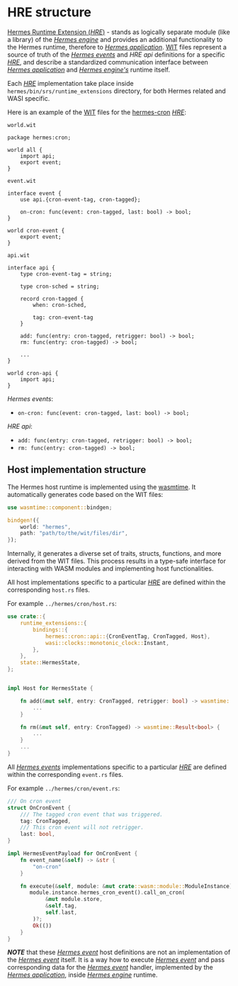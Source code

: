 # HRE structure

[Hermes Runtime Extension (*HRE*)][*HRE*] - stands as logically separate module (like a library) of the [*Hermes engine*]
and provides an additional functionality to the Hermes runtime, therefore to [*Hermes application*].
[WIT] files represent a source of truth of the [*Hermes events*] and *HRE api* definitions for a specific [*HRE*],
and describe a standardized communication interface between [*Hermes application*]
and [*Hermes engine's*][*Hermes engine*] runtime itself.

Each [*HRE*] implementation take place inside `hermes/bin/srs/runtime_extensions` directory,
for both Hermes related and WASI specific.

Here is an example of the [WIT] files for the [hermes-cron] [*HRE*]:

`world.wit`

```wit
package hermes:cron;

world all {
    import api;
    export event;
}
```

`event.wit`

```wit
interface event {
    use api.{cron-event-tag, cron-tagged};

    on-cron: func(event: cron-tagged, last: bool) -> bool;
}

world cron-event {
    export event;
}
```

`api.wit`

```wit
interface api {    
    type cron-event-tag = string;

    type cron-sched = string;

    record cron-tagged {
        when: cron-sched,

        tag: cron-event-tag
    }

    add: func(entry: cron-tagged, retrigger: bool) -> bool;
    rm: func(entry: cron-tagged) -> bool;
    
    ...
}

world cron-api {
    import api;
}
```

*Hermes events*:

* `on-cron: func(event: cron-tagged, last: bool) -> bool;`
  
*HRE api*:

* `add: func(entry: cron-tagged, retrigger: bool) -> bool;`
* `rm: func(entry: cron-tagged) -> bool;`

## Host implementation structure

The Hermes host runtime is implemented using the [wasmtime].
It automatically generates code based on the WIT files:

```Rust
use wasmtime::component::bindgen;

bindgen!({
    world: "hermes",
    path: "path/to/the/wit/files/dir",
});
```

Internally, it generates a diverse set of traits, structs, functions, and more derived from the WIT files.
This process results in a type-safe interface for interacting with WASM modules and implementing host functionalities.

All host implementations specific to a particular [*HRE*] are defined within the corresponding
`host.rs` files.

For example `../hermes/cron/host.rs`:

```Rust
use crate::{
    runtime_extensions::{
        bindings::{
            hermes::cron::api::{CronEventTag, CronTagged, Host},
            wasi::clocks::monotonic_clock::Instant,
        },
    },
    state::HermesState,
};


impl Host for HermesState {

    fn add(&mut self, entry: CronTagged, retrigger: bool) -> wasmtime::Result<bool> {
        ...
    }

    fn rm(&mut self, entry: CronTagged) -> wasmtime::Result<bool> {
        ...
    }
    ...
}
```

All [*Hermes events*] implementations specific to a particular [*HRE*] are defined within the corresponding
`event.rs` files.

For example `../hermes/cron/event.rs`:

```Rust
/// On cron event
struct OnCronEvent {
    /// The tagged cron event that was triggered.
    tag: CronTagged,
    /// This cron event will not retrigger.
    last: bool,
}

impl HermesEventPayload for OnCronEvent {
    fn event_name(&self) -> &str {
        "on-cron"
    }

    fn execute(&self, module: &mut crate::wasm::module::ModuleInstance) -> anyhow::Result<()> {
       module.instance.hermes_cron_event().call_on_cron(
            &mut module.store,
            &self.tag,
            self.last,
        )?;
        Ok(())
    }
}
```

***NOTE*** that these [*Hermes event*][*Hermes events*] host definitions
are not an implementation of the [*Hermes event*][*Hermes events*] itself.
It is a way how to execute [*Hermes event*][*Hermes events*]
and pass corresponding data for the [*Hermes event*][*Hermes events*] handler,
implemented by the [*Hermes application*],
inside [*Hermes engine*] runtime.

[WIT]: https://component-model.bytecodealliance.org/design/wit.html
[hermes-cron]: https://github.com/input-output-hk/hermes/tree/main/wasm/wasi/wit/deps/hermes-cron
[*Hermes engine*]: ./../../05_building_block_view/hermes_engine.md#hermes-engine
[*Hermes application*]: ./../../05_building_block_view/hermes_engine.md#hermes-application
[*Hermes events*]: ../../05_building_block_view/hermes_engine.md#hermes-event
[*HRE*]: ../../05_building_block_view/hermes_engine.md#hermes-runtime-extension-hre
[wasmtime]: https://docs.wasmtime.dev/introduction.html
